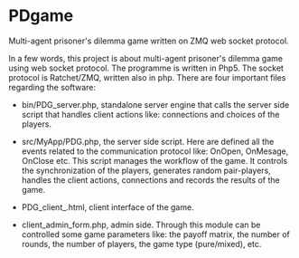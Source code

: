# PDgame
Multi-agent prisoner's dilemma game written on ZMQ web socket protocol.

In a few words, this project is about multi-agent prisoner's dilemma game using web socket protocol. 
The programme is
written in Php5. The socket protocol is Ratchet/ZMQ, written also in php. There are four important files regarding the
software:

- bin/PDG_server.php, standalone server engine that calls the server side script that handles client actions like: connections
  and choices of the players.

- src/MyApp/PDG.php, the server side script. Here are defined all the events related to the communication protocol like:
OnOpen, OnMesage, OnClose etc. This script manages the workflow of the game. It controls the synchronization of the players,
generates random pair-players, handles the client actions, connections and records the results of the game.

- PDG_client_.html, client interface of the game.

- client_admin_form.php, admin side. Through this module can be controlled some game parameters like: the payoff matrix, 
the number of rounds, the number of players, the game type (pure/mixed), etc.
